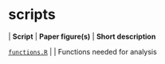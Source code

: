 # scripts

| **Script**                    |    **Paper figure(s)**    | **Short description**   

[`functions.R`](./functions.R)  |                           | Functions needed for analysis